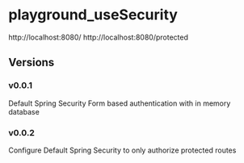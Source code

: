 # playground_useSecurity

http://localhost:8080/
http://localhost:8080/protected




## Versions
### v0.0.1
Default Spring Security Form based authentication with in memory database 

### v0.0.2
Configure Default Spring Security to only authorize protected routes
